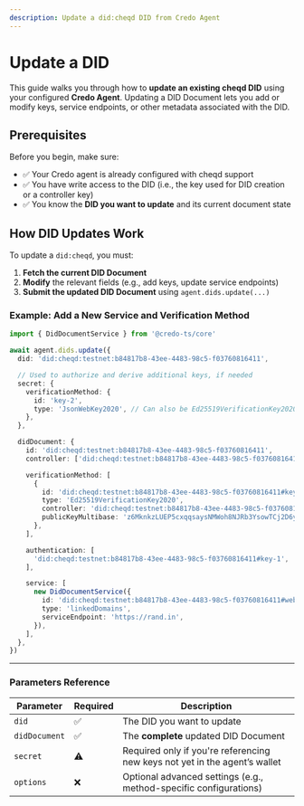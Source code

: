 ```yaml
---
description: Update a did:cheqd DID from Credo Agent
---
```


# Update a DID

This guide walks you through how to **update an existing cheqd DID** using your configured **Credo Agent**. Updating a DID Document lets you add or modify keys, service endpoints, or other metadata associated with the DID.

## Prerequisites

Before you begin, make sure:

* ✅ Your Credo agent is already configured with cheqd support
* ✅ You have write access to the DID (i.e., the key used for DID creation or a controller key)
* ✅ You know the **DID you want to update** and its current document state

## How DID Updates Work

To update a `did:cheqd`, you must:

1. **Fetch the current DID Document**
2. **Modify** the relevant fields (e.g., add keys, update service endpoints)
3. **Submit the updated DID Document** using `agent.dids.update(...)`

### Example: Add a New Service and Verification Method

```ts
import { DidDocumentService } from '@credo-ts/core'

await agent.dids.update({
  did: 'did:cheqd:testnet:b84817b8-43ee-4483-98c5-f03760816411',

  // Used to authorize and derive additional keys, if needed
  secret: {
    verificationMethod: {
      id: 'key-2',
      type: 'JsonWebKey2020', // Can also be Ed25519VerificationKey2020, etc.
    },
  },

  didDocument: {
    id: 'did:cheqd:testnet:b84817b8-43ee-4483-98c5-f03760816411',
    controller: ['did:cheqd:testnet:b84817b8-43ee-4483-98c5-f03760816411'],

    verificationMethod: [
      {
        id: 'did:cheqd:testnet:b84817b8-43ee-4483-98c5-f03760816411#key-1',
        type: 'Ed25519VerificationKey2020',
        controller: 'did:cheqd:testnet:b84817b8-43ee-4483-98c5-f03760816411',
        publicKeyMultibase: 'z6MknkzLUEP5cxqqsaysNMWoh8NJRb3YsowTCj2D6yhwyEdj',
      },
    ],

    authentication: [
      'did:cheqd:testnet:b84817b8-43ee-4483-98c5-f03760816411#key-1',
    ],

    service: [
      new DidDocumentService({
        id: 'did:cheqd:testnet:b84817b8-43ee-4483-98c5-f03760816411#website',
        type: 'linkedDomains',
        serviceEndpoint: 'https://rand.in',
      }),
    ],
  },
})
```

***

### Parameters Reference

| Parameter     | Required | Description                                                                |
| ------------- | -------- | -------------------------------------------------------------------------- |
| `did`         | ✅        | The DID you want to update                                                 |
| `didDocument` | ✅        | The **complete** updated DID Document                                      |
| `secret`      | ⚠️       | Required only if you're referencing new keys not yet in the agent’s wallet |
| `options`     | ❌        | Optional advanced settings (e.g., method-specific configurations)          |
